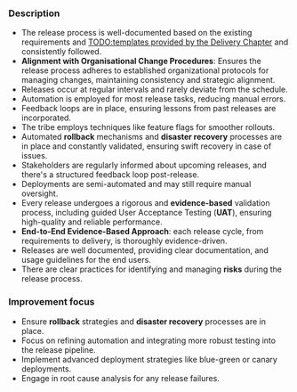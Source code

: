 ### Description

-   The release process is well-documented based on the existing requirements and [TODO:templates provided by the Delivery Chapter](#) and consistently followed.
-   **Alignment with Organisational Change Procedures**: Ensures the release process adheres to established organizational protocols for managing changes, maintaining consistency and strategic alignment.
-   Releases occur at regular intervals and rarely deviate from the schedule.
-   Automation is employed for most release tasks, reducing manual errors.
-   Feedback loops are in place, ensuring lessons from past releases are incorporated.
-   The tribe employs techniques like feature flags for smoother rollouts.
-   Automated **rollback** mechanisms and **disaster recovery** processes are in place and constantly validated, ensuring swift recovery in case of issues.
-   Stakeholders are regularly informed about upcoming releases, and there's a structured feedback loop post-release.
-   Deployments are semi-automated and may still require manual oversight.
-   Every release undergoes a rigorous and **evidence-based** validation process, including guided User Acceptance Testing (**UAT**), ensuring high-quality and reliable performance.
-   **End-to-End Evidence-Based Approach**: each release cycle, from requirements to delivery, is thoroughly evidence-driven.
-   Releases are well documented, providing clear documentation, and usage guidelines for the end users.
-   There are clear practices for identifying and managing **risks** during the release process.

### Improvement focus

-   Ensure **rollback** strategies and **disaster recovery** processes are in place.
-   Focus on refining automation and integrating more robust testing into the release pipeline.
-   Implement advanced deployment strategies like blue-green or canary deployments.
-   Engage in root cause analysis for any release failures.
